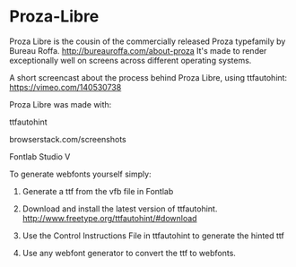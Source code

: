 # Proza-Libre
Proza Libre is the cousin of the commercially released Proza typefamily by Bureau Roffa. http://bureauroffa.com/about-proza
It's made to render exceptionally well on screens across different operating systems. 

A short screencast about the process behind Proza Libre, using ttfautohint: https://vimeo.com/140530738

Proza Libre was made with:

ttfautohint

browserstack.com/screenshots

Fontlab Studio V

To generate webfonts yourself simply:

1. Generate a ttf from the vfb file in Fontlab

2. Download and install the latest version of ttfautohint. http://www.freetype.org/ttfautohint/#download

3. Use the Control Instructions File in ttfautohint to generate the hinted ttf

4. Use any webfont generator to convert the ttf to webfonts.
